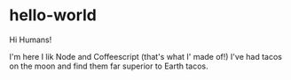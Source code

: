 # hello-world
 
 
 Hi Humans!
 
 I'm here I lik Node and Coffeescript (that's what I' made of!)
 I've had tacos on the moon and find them far superior to Earth tacos.
